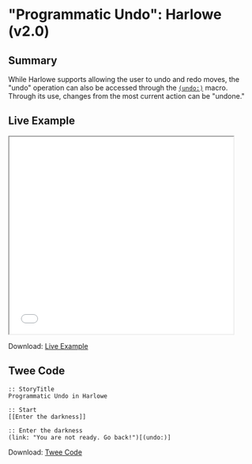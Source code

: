 # "Programmatic Undo": Harlowe (v2.0)

## Summary

While Harlowe supports allowing the user to undo and redo moves, the "undo" operation can also be accessed through the [`(undo:)`](https://twine2.neocities.org/#macro_undo) macro. Through its use, changes from the most current action can be "undone."

## Live Example

<section>
<iframe src="harlowe_programmaticundo_example.html" height=400 width=90%></iframe>

Download: <a href="harlowe_programmaticundo_example.html" target="_blank">Live Example</a>
</section>

## Twee Code

```
:: StoryTitle
Programmatic Undo in Harlowe

:: Start
[[Enter the darkness]]

:: Enter the darkness
(link: "You are not ready. Go back!")[(undo:)]
```

Download: <a href="harlowe_programmaticundo_twee.txt" target="_blank">Twee Code</a>

